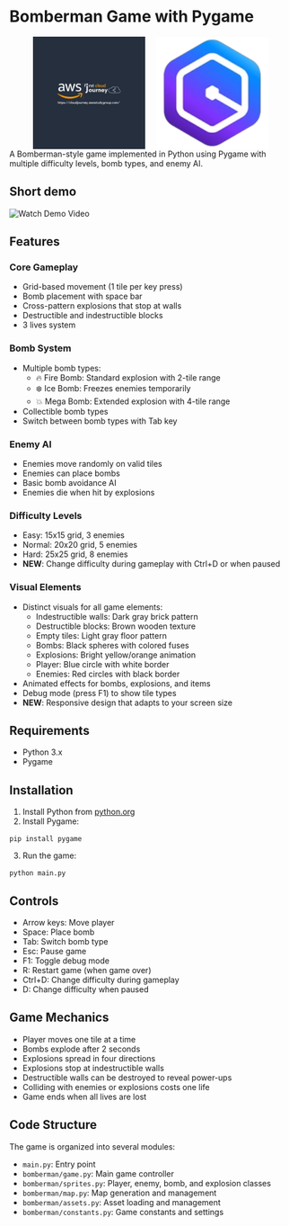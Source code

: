 # Bomberman Game with Pygame

<div style="display: flex; align-items: center; justify-content: center">
  <img src="./assets/fcj_logo.png" alt="FCJ Logo" style="height: 200px; margin-right: 20px;">
  <img src="./assets/q_logo.png" alt="Q Logo" style="height: 200px;">
</div>
A Bomberman-style game implemented in Python using Pygame with multiple difficulty levels, bomb types, and enemy AI.

## Short demo

![Watch Demo Video](./assets/bomberman-demo.gif)

## Features

### Core Gameplay

- Grid-based movement (1 tile per key press)
- Bomb placement with space bar
- Cross-pattern explosions that stop at walls
- Destructible and indestructible blocks
- 3 lives system

### Bomb System

- Multiple bomb types:
  - 🔥 Fire Bomb: Standard explosion with 2-tile range
  - ❄️ Ice Bomb: Freezes enemies temporarily
  - 💥 Mega Bomb: Extended explosion with 4-tile range
- Collectible bomb types
- Switch between bomb types with Tab key

### Enemy AI

- Enemies move randomly on valid tiles
- Enemies can place bombs
- Basic bomb avoidance AI
- Enemies die when hit by explosions

### Difficulty Levels

- Easy: 15x15 grid, 3 enemies
- Normal: 20x20 grid, 5 enemies
- Hard: 25x25 grid, 8 enemies
- **NEW**: Change difficulty during gameplay with Ctrl+D or when paused

### Visual Elements

- Distinct visuals for all game elements:
  - Indestructible walls: Dark gray brick pattern
  - Destructible blocks: Brown wooden texture
  - Empty tiles: Light gray floor pattern
  - Bombs: Black spheres with colored fuses
  - Explosions: Bright yellow/orange animation
  - Player: Blue circle with white border
  - Enemies: Red circles with black border
- Animated effects for bombs, explosions, and items
- Debug mode (press F1) to show tile types
- **NEW**: Responsive design that adapts to your screen size

## Requirements

- Python 3.x
- Pygame

## Installation

1. Install Python from [python.org](https://www.python.org/downloads/)
2. Install Pygame:

```
pip install pygame
```

3. Run the game:

```
python main.py
```

## Controls

- Arrow keys: Move player
- Space: Place bomb
- Tab: Switch bomb type
- Esc: Pause game
- F1: Toggle debug mode
- R: Restart game (when game over)
- Ctrl+D: Change difficulty during gameplay
- D: Change difficulty when paused

## Game Mechanics

- Player moves one tile at a time
- Bombs explode after 2 seconds
- Explosions spread in four directions
- Explosions stop at indestructible walls
- Destructible walls can be destroyed to reveal power-ups
- Colliding with enemies or explosions costs one life
- Game ends when all lives are lost

## Code Structure

The game is organized into several modules:

- `main.py`: Entry point
- `bomberman/game.py`: Main game controller
- `bomberman/sprites.py`: Player, enemy, bomb, and explosion classes
- `bomberman/map.py`: Map generation and management
- `bomberman/assets.py`: Asset loading and management
- `bomberman/constants.py`: Game constants and settings
